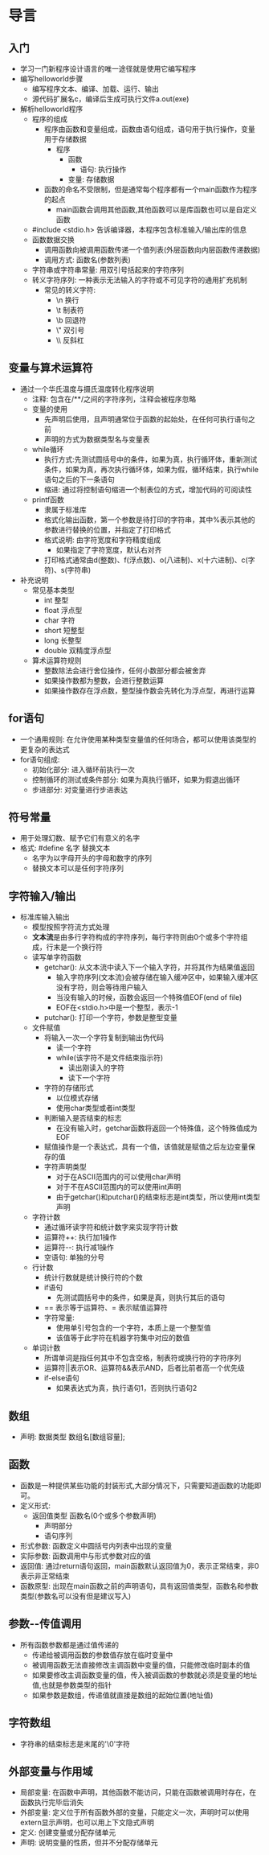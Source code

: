 # 导言
## 入门
- 学习一门新程序设计语言的唯一途径就是使用它编写程序
- 编写helloworld步骤
    - 编写程序文本、编译、加载、运行、输出
    - 源代码扩展名c，编译后生成可执行文件a.out(exe)
- 解析helloworld程序
    - 程序的组成
        - 程序由函数和变量组成，函数由语句组成，语句用于执行操作，变量用于存储数据
            - 程序
                - 函数
                    - 语句: 执行操作
                - 变量: 存储数据
        - 函数的命名不受限制，但是通常每个程序都有一个main函数作为程序的起点
            - main函数会调用其他函数,其他函数可以是库函数也可以是自定义函数
    - #include <stdio.h> 告诉编译器，本程序包含标准输入/输出库的信息
    - 函数数据交换
        - 调用函数向被调用函数传递一个值列表(外层函数向内层函数传递数据)
        - 调用方式: 函数名(参数列表)
    - 字符串或字符串常量: 用双引号括起来的字符序列
    - 转义字符序列: 一种表示无法输入的字符或不可见字符的通用扩充机制
        - 常见的转义字符:
            - \n 换行
            - \t 制表符
            - \b 回退符
            - \\" 双引号
            - \\\ 反斜杠

## 变量与算术运算符
- 通过一个华氏温度与摄氏温度转化程序说明
    - 注释: 包含在/**/之间的字符序列，注释会被程序忽略
    - 变量的使用
        - 先声明后使用，且声明通常位于函数的起始处，在任何可执行语句之前
        - 声明的方式为数据类型名与变量表
    - while循环
        - 执行方式:先测试圆括号中的条件，如果为真，执行循环体，重新测试条件，如果为真，再次执行循环体，如果为假，循环结束，执行while语句之后的下一条语句
        - 缩进: 通过将控制语句缩进一个制表位的方式，增加代码的可阅读性
    - printf函数
        - 隶属于标准库
        - 格式化输出函数，第一个参数是待打印的字符串，其中%表示其他的参数进行替换的位置，并指定了打印格式
        - 格式说明: 由字符宽度和字符精度组成
            - 如果指定了字符宽度，默认右对齐
        - 打印格式通常由d(整数)、f(浮点数)、o(八进制)、x(十六进制)、c(字符)、s(字符串)
- 补充说明
    - 常见基本类型
        - int 整型
        - float 浮点型
        - char 字符
        - short 短整型
        - long 长整型
        - double 双精度浮点型
    - 算术运算符规则
        - 整数除法会进行舍位操作，任何小数部分都会被舍弃
        - 如果操作数都为整数，会进行整数运算
        - 如果操作数存在浮点数，整型操作数会先转化为浮点型，再进行运算

## for语句
- 一个通用规则: 在允许使用某种类型变量值的任何场合，都可以使用该类型的更复杂的表达式
- for语句组成: 
    - 初始化部分: 进入循环前执行一次
    - 控制循环的测试或条件部分: 如果为真执行循环，如果为假退出循环
    - 步进部分: 对变量进行步进表达

## 符号常量
- 用于处理幻数、赋予它们有意义的名字
- 格式: #define 名字 替换文本
    - 名字为以字母开头的字母和数字的序列
    - 替换文本可以是任何字符序列

## 字符输入/输出
- 标准库输入输出
    - 模型按照字符流方式处理
    - **文本流**是由多行字符构成的字符序列，每行字符则由0个或多个字符组成，行末是一个换行符
    - 读写单字符函数
        - getchar(): 从文本流中读入下一个输入字符，并将其作为结果值返回
            - 输入字符序列(文本流)会被存储在输入缓冲区中，如果输入缓冲区没有字符，则会等待用户输入
            - 当没有输入的时候，函数会返回一个特殊值EOF(end of file)
            - EOF在<stdio.h>中是一个整型，表示-1
        - putchar(): 打印一个字符，参数是整型变量
    - 文件赋值
        - 将输入一次一个字符复制到输出伪代码
            - 读一个字符
            - while(该字符不是文件结束指示符)
                - 读出刚读入的字符
                - 读下一个字符
        - 字符的存储形式
            - 以位模式存储
            - 使用char类型或者int类型
        - 判断输入是否结束的标志
            - 在没有输入时，getchar函数将返回一个特殊值，这个特殊值成为EOF
        - 赋值操作是一个表达式，具有一个值，该值就是赋值之后左边变量保存的值
        - 字符声明类型
            - 对于在ASCII范围内的可以使用char声明
            - 对于不在ASCII范围内的可以使用int声明
            - 由于getchar()和putchar()的结束标志是int类型，所以使用int类型声明
    - 字符计数
        - 通过循环读字符和统计数字来实现字符计数
        - 运算符++: 执行加1操作
        - 运算符--: 执行减1操作
        - 空语句: 单独的分号
    - 行计数
        - 统计行数就是统计换行符的个数
        - if语句
            - 先测试圆括号中的条件，如果是真，则执行其后的语句
        - == 表示等于运算符、= 表示赋值运算符
        - 字符常量:
            - 使用单引号包含的一个字符，本质上是一个整型值
            - 该值等于此字符在机器字符集中对应的数值
    - 单词计数
        - 所谓单词是指任何其中不包含空格，制表符或换行符的字符序列
        - 运算符||表示OR、运算符&&表示AND，后者比前者高一个优先级
        - if-else语句
            - 如果表达式为真，执行语句1，否则执行语句2
## 数组
- 声明: 数据类型 数组名[数组容量];
## 函数
- 函数是一种提供某些功能的封装形式,大部分情况下，只需要知道函数的功能即可。
- 定义形式:
     - 返回值类型 函数名(0个或多个参数声明)
        - 声明部分
        - 语句序列
- 形式参数: 函数定义中圆括号内列表中出现的变量
- 实际参数: 函数调用中与形式参数对应的值
- 返回值: 通过return语句返回，main函数默认返回值为0，表示正常结束，非0表示非正常结束
- 函数原型: 出现在main函数之前的声明语句，具有返回值类型，函数名和参数类型(参数名可以没有但是建议写入)
## 参数--传值调用
- 所有函数参数都是通过值传递的
    - 传递给被调用函数的参数值存放在临时变量中
    - 被调用函数无法直接修改主调函数中变量的值，只能修改临时副本的值
    - 如果要修改主调函数变量的值，传入被调函数的参数就必须是变量的地址值,也就是参数类型的指针
    - 如果参数是数组，传递值就直接是数组的起始位置(地址值)
## 字符数组
- 字符串的结束标志是末尾的'\0'字符
## 外部变量与作用域
- 局部变量: 在函数中声明，其他函数不能访问，只能在函数被调用时存在，在函数执行完毕后消失
- 外部变量: 定义位于所有函数外部的变量，只能定义一次，声明时可以使用extern显示声明，也可以用上下文隐式声明
- 定义: 创建变量或分配存储单元
- 声明: 说明变量的性质，但并不分配存储单元